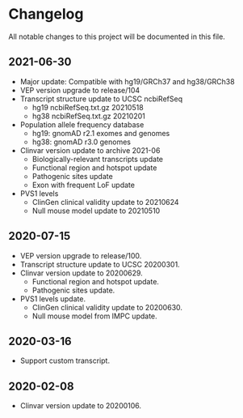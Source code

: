 # Changelog
All notable changes to this project will be documented in this file.


## 2021-06-30
- Major update: Compatible with hg19/GRCh37 and hg38/GRCh38
- VEP version upgrade to release/104
- Transcript structure update to UCSC ncbiRefSeq 
    * hg19 ncbiRefSeq.txt.gz 20210518
    * hg38 ncbiRefSeq.txt.gz 20210201
- Population allele frequency database
    * hg19: gnomAD r2.1 exomes and genomes
    * hg38: gnomAD r3.0 genomes
- Clinvar version update to archive 2021-06
    * Biologically-relevant transcripts update
    * Functional region and hotspot update
    * Pathogenic sites update
    * Exon with frequent LoF update
- PVS1 levels
    * ClinGen clinical validity update to 20210624
    * Null mouse model update to 20210510


## 2020-07-15
- VEP version upgrade to release/100.
- Transcript structure update to UCSC 20200301.
- Clinvar version update to 20200629.
	* Functional region and hotspot update.
	* Pathogenic sites update.
- PVS1 levels update.
	* ClinGen clinical validity update to 20200630.
	* Null mouse model from IMPC update.


## 2020-03-16
- Support custom transcript.


## 2020-02-08
- Clinvar version update to 20200106.

